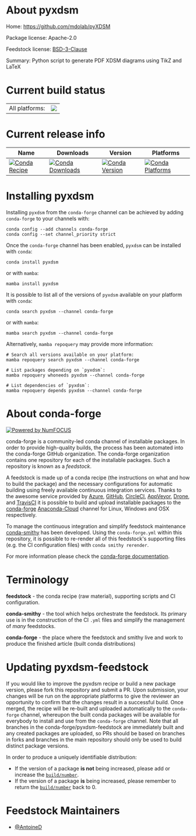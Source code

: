About pyxdsm
============

Home: https://github.com/mdolab/pyXDSM

Package license: Apache-2.0

Feedstock license: [BSD-3-Clause](https://github.com/conda-forge/pyxdsm-feedstock/blob/main/LICENSE.txt)

Summary: Python script to generate PDF XDSM diagrams using TikZ and LaTeX

Current build status
====================


<table><tr><td>All platforms:</td>
    <td>
      <a href="https://dev.azure.com/conda-forge/feedstock-builds/_build/latest?definitionId=11551&branchName=main">
        <img src="https://dev.azure.com/conda-forge/feedstock-builds/_apis/build/status/pyxdsm-feedstock?branchName=main">
      </a>
    </td>
  </tr>
</table>

Current release info
====================

| Name | Downloads | Version | Platforms |
| --- | --- | --- | --- |
| [![Conda Recipe](https://img.shields.io/badge/recipe-pyxdsm-green.svg)](https://anaconda.org/conda-forge/pyxdsm) | [![Conda Downloads](https://img.shields.io/conda/dn/conda-forge/pyxdsm.svg)](https://anaconda.org/conda-forge/pyxdsm) | [![Conda Version](https://img.shields.io/conda/vn/conda-forge/pyxdsm.svg)](https://anaconda.org/conda-forge/pyxdsm) | [![Conda Platforms](https://img.shields.io/conda/pn/conda-forge/pyxdsm.svg)](https://anaconda.org/conda-forge/pyxdsm) |

Installing pyxdsm
=================

Installing `pyxdsm` from the `conda-forge` channel can be achieved by adding `conda-forge` to your channels with:

```
conda config --add channels conda-forge
conda config --set channel_priority strict
```

Once the `conda-forge` channel has been enabled, `pyxdsm` can be installed with `conda`:

```
conda install pyxdsm
```

or with `mamba`:

```
mamba install pyxdsm
```

It is possible to list all of the versions of `pyxdsm` available on your platform with `conda`:

```
conda search pyxdsm --channel conda-forge
```

or with `mamba`:

```
mamba search pyxdsm --channel conda-forge
```

Alternatively, `mamba repoquery` may provide more information:

```
# Search all versions available on your platform:
mamba repoquery search pyxdsm --channel conda-forge

# List packages depending on `pyxdsm`:
mamba repoquery whoneeds pyxdsm --channel conda-forge

# List dependencies of `pyxdsm`:
mamba repoquery depends pyxdsm --channel conda-forge
```


About conda-forge
=================

[![Powered by
NumFOCUS](https://img.shields.io/badge/powered%20by-NumFOCUS-orange.svg?style=flat&colorA=E1523D&colorB=007D8A)](https://numfocus.org)

conda-forge is a community-led conda channel of installable packages.
In order to provide high-quality builds, the process has been automated into the
conda-forge GitHub organization. The conda-forge organization contains one repository
for each of the installable packages. Such a repository is known as a *feedstock*.

A feedstock is made up of a conda recipe (the instructions on what and how to build
the package) and the necessary configurations for automatic building using freely
available continuous integration services. Thanks to the awesome service provided by
[Azure](https://azure.microsoft.com/en-us/services/devops/), [GitHub](https://github.com/),
[CircleCI](https://circleci.com/), [AppVeyor](https://www.appveyor.com/),
[Drone](https://cloud.drone.io/welcome), and [TravisCI](https://travis-ci.com/)
it is possible to build and upload installable packages to the
[conda-forge](https://anaconda.org/conda-forge) [Anaconda-Cloud](https://anaconda.org/)
channel for Linux, Windows and OSX respectively.

To manage the continuous integration and simplify feedstock maintenance
[conda-smithy](https://github.com/conda-forge/conda-smithy) has been developed.
Using the ``conda-forge.yml`` within this repository, it is possible to re-render all of
this feedstock's supporting files (e.g. the CI configuration files) with ``conda smithy rerender``.

For more information please check the [conda-forge documentation](https://conda-forge.org/docs/).

Terminology
===========

**feedstock** - the conda recipe (raw material), supporting scripts and CI configuration.

**conda-smithy** - the tool which helps orchestrate the feedstock.
                   Its primary use is in the construction of the CI ``.yml`` files
                   and simplify the management of *many* feedstocks.

**conda-forge** - the place where the feedstock and smithy live and work to
                  produce the finished article (built conda distributions)


Updating pyxdsm-feedstock
=========================

If you would like to improve the pyxdsm recipe or build a new
package version, please fork this repository and submit a PR. Upon submission,
your changes will be run on the appropriate platforms to give the reviewer an
opportunity to confirm that the changes result in a successful build. Once
merged, the recipe will be re-built and uploaded automatically to the
`conda-forge` channel, whereupon the built conda packages will be available for
everybody to install and use from the `conda-forge` channel.
Note that all branches in the conda-forge/pyxdsm-feedstock are
immediately built and any created packages are uploaded, so PRs should be based
on branches in forks and branches in the main repository should only be used to
build distinct package versions.

In order to produce a uniquely identifiable distribution:
 * If the version of a package **is not** being increased, please add or increase
   the [``build/number``](https://docs.conda.io/projects/conda-build/en/latest/resources/define-metadata.html#build-number-and-string).
 * If the version of a package **is** being increased, please remember to return
   the [``build/number``](https://docs.conda.io/projects/conda-build/en/latest/resources/define-metadata.html#build-number-and-string)
   back to 0.

Feedstock Maintainers
=====================

* [@AntoineD](https://github.com/AntoineD/)

